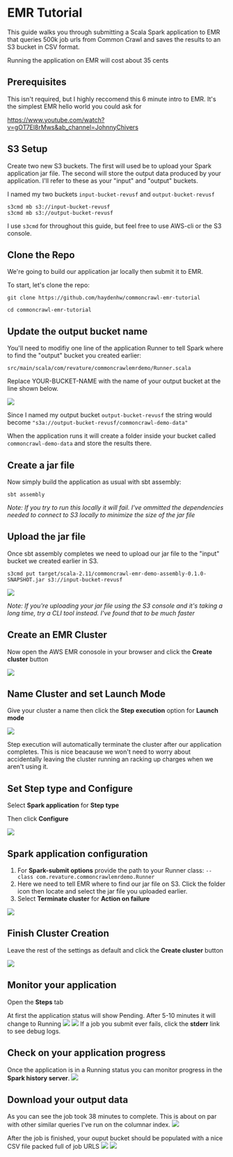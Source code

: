 # EMR Tutorial
This guide walks you through submitting a Scala Spark application to EMR that queries 500k job urls from Common Crawl and saves the results to an S3 bucket in CSV format.

Running the application on EMR will cost about 35 cents

## Prerequisites
This isn't required, but I highly reccomend this 6 minute intro to EMR. It's the simplest EMR hello world you could ask for

https://www.youtube.com/watch?v=gOT7El8rMws&ab_channel=JohnnyChivers

## S3 Setup
Create two new S3 buckets.
The first will used be to upload your Spark application jar file. 
The second will store the output data produced by your application.
I'll refer to these as your "input" and "output" buckets.

I named my two buckets `input-bucket-revusf` and `output-bucket-revusf`

```shell
s3cmd mb s3://input-bucket-revusf
s3cmd mb s3://output-bucket-revusf
```

I use `s3cmd` for throughout this guide, but feel free to use AWS-cli or the S3 console.

## Clone the Repo
We're going to build our application jar locally then submit it to EMR. 

To start, let's clone the repo:

```shell
git clone https://github.com/haydenhw/commoncrawl-emr-tutorial
```
```shell
cd commoncrawl-emr-tutorial
```

## Update the output bucket name
You'll need to modifiy one line of the application Runner to tell Spark where to find the "output" bucket you created earlier:

`src/main/scala/com/revature/commoncrawlemrdemo/Runner.scala`

Replace YOUR-BUCKET-NAME with the name of your output bucket at the line shown below.

![](screenshots/1.5-change-bucekt-name.png)

Since I named my output bucket `output-bucket-revusf` the string would become `"s3a://output-bucket-revusf/commoncrawl-demo-data"`

When the application runs it will create a folder inside your bucket called `commoncrawl-demo-data` and store the results there.

## Create a jar file
Now simply build the application as usual with sbt assembly:

`sbt assembly`

*Note: If you try to run this locally it will fail. I've ommitted the dependencies needed to connect to S3 locally to minimize the size of the jar file*

## Upload the jar file
Once sbt assembly completes we need to upload our jar file to the "input" bucket we created earlier in S3.

```shell
s3cmd put target/scala-2.11/commoncrawl-emr-demo-assembly-0.1.0-SNAPSHOT.jar s3://input-bucket-revusf
```

![](screenshots/3-upload-jar.png)

*Note: If you're uploading your jar file using the S3 console and it's taking a long time, try a CLI tool instead. I've found that to be much faster*

## Create an EMR Cluster
Now open the AWS EMR conosole in your browser and click the **Create cluster** button

![](screenshots/4-create-cluster.png)

## Name Cluster and set Launch Mode
Give your cluster a name then click the **Step execution** option for **Launch mode**

![](screenshots/5-step-execution.png)

Step execution will automatically terminate the cluster after our application completes. This is nice beacause we won't need to worry about accidentally leaving the cluster running an racking up charges when we aren't using it.

## Set Step type and Configure
Select **Spark application** for **Step type**

Then click **Configure**

![](screenshots/6-spark-application.png)

## Spark application configuration
1. For **Spark-submit options** provide the path to your Runner class:
`--class com.revature.commoncrawlemrdemo.Runner`
2. Here we need to tell EMR where to find our jar file on S3. Click the folder icon then locate and select the jar file you uploaded earlier. 
3. Select **Terminate cluster** for **Action on failure**

![](screenshots/7-configure-step.png)

## Finish Cluster Creation
Leave the rest of the settings as default and click the **Create cluster** button

![](screenshots/8-finish-create-cluster.png)

## Monitor your application
Open the **Steps** tab

At first the application status will show Pending. After 5-10 minutes it will change to Running
![](screenshots/9-steps-tab.png)
![](screenshots/10-running-step.png)
If a job you submit ever fails, click the **stderr** link to see debug logs.

## Check on your application progress
Once the application is in a Running status you can monitor progress in the **Spark history server**.
![](screenshots/11-history-server.png)

## Download your output data

As you can see the job took 38 minutes to complete. This is about on par with other similar queries I've run on the columnar index. 
![](screenshots/12-complete-step.png)

After the job is finished, your ouput bucket should be populated with a nice CSV file packed full of job URLS
![](screenshots/13-download-data.png)
![](screenshots/14-display-data.png)

